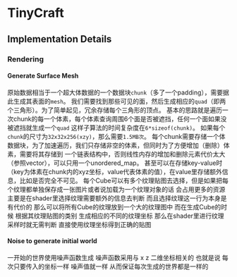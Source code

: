 # TinyCraft

## Implementation Details

### Rendering

#### Generate Surface Mesh

原始数据相当于一个超大体数据的一个数据块```chunk```（多了一个padding），需要据此生成其表面的```mesh```。
我们需要找到那些可见的面，然后生成相应的```quad```（即两个三角形）。为了简单起见，冗余存储每个三角形的顶点。
基本的思路就是遍历一次chunk的每一个体素，每个体素查询周围6个面是否被遮挡，任何一个面如果没被遮挡就生成一个```quad```
这样子算法的时间复杂度在```6*sizeof(chunk)```。
如果每个```chunk```的尺寸为```32x32x256(xzy)```，那么需要```1.5MB次```。
每个chunk需要存储一个体数据块，为了加速遍历，我们只存储非空的体素，但同时为了方便增加（删除）体素，需要将其存储到
一个链表结构中，否则线性内存的增加和删除元素代价太大（参照vector），可以只用一个unordered_map。
甚至可以在存储key-value时（key为体素在chunk内的xyz坐标，value代表体素的值），在value里存储额外信息，比如是否完全不可见。
每个Cube可以有多个纹理贴图去选择，但是如果把每个纹理都单独保存成一张图片或者说加载为一个纹理对象的话 会占用更多的资源 主要是在shader里选择纹理需要额外的信息去判断 而且选择纹理这一行为本身是有代价的 那么可以将所有Cube的纹理放到一个大的纹理图中 而在生成Cube的时候 根据其纹理贴图的类别 生成相应的不同的纹理坐标 那么在shader里进行纹理采样时就无需判断 直接使用纹理坐标得到正确的贴图

#### Noise to generate initial world
一开始的世界使用噪声函数生成 噪声函数采用与 x z 二维坐标相关的 也就是说 每次只要传入的坐标一样 噪声值就一样 从而保证每次生成的世界都是一样的




